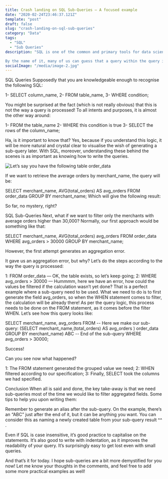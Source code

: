 ```yaml
---
title: Crash landing on SQL Sub-Queries – A focused example
date: "2020-02-24T23:46:37.121Z"
template: "post"
draft: false
slug: "crash-landing-on-sql-sub-queries"
category: "Data"
tags:
  - "SQL"
  - "Sub Queries"
description: "SQL is one of the common and primary tools for data scientists to communicate with relational databases.  SQL, the abbreviation for Structured Query Language, is used to perform tasks such as creating, reading, updating, and deleting tables in a database. It has the reputation of being simple and easy to use. 

By the name of it, many of us can guess that a query within the query is a sub-query. Yes, this is correct. But not everything is a walk in the park with it, and one of the biggest challenges for newbies is to understand the use of sub-queries."
socialImage: "/media/image-2.jpg"
---
```


SQL Queries
Supposedly that you are knowledgeable enough to recognise the following  SQL:

1- SELECT column_name,
2- FROM table_name,
3- WHERE condition;

You might be surprised at the fact (which is not really obvious) that this is not the way a query is processed! To all intents and purposes, it is almost the other way around:

1- FROM the table_name
2- WHERE this condition is true
3- SELECT the rows of the column_name;

Ha, is it important to know that? Yes, because if you understand this logic, it will be more natural and crystal clear to visualise the wish of generating a sub-query later. With SQL, moreover,  understanding these behind the scenes is as important as knowing how to write the queries.

![Let’s say you have the following table order_data](/media/image-2.jpg)

If we want to retrieve the average orders by merchant_name, the query will be:

SELECT merchant_name,
AVG(total_orders) AS avg_orders
FROM order_data
GROUP BY merchant_name;
Which will give the following result:

So far, no mystery, right?

SQL Sub-Queries
Next, what if we want to filter only the merchants with average orders higher than 30,000? Normally, our first approach would be something like that:

 

SELECT merchant_name,
AVG(total_orders) avg_orders
FROM order_data
WHERE avg_orders > 30000
GROUP BY merchant_name;
 

However, the first attempt generates an aggregation error.



It gave us an aggregation error, but why? Let’s do the steps according to the way the query is processed:

1: FROM order_data — OK, the table exists, so let’s keep going;
2: WHERE avg_orders > 30000 — Hummmm, here we have an error, how could the values be filtered if the calculation wasn’t yet done?
That is a perfect example where a sub-query need to be used. What we need to do is to first generate the field avg_orders, so when the WHEN statement comes to filter, the calculation will be already there! As per the query logic, this process needs to be done on the FROM statement, as it comes before the filter WHEN. Let’s see how this query looks like:

SELECT merchant_name, avg_orders
FROM -- Here we make our sub-query:
(SELECT merchant_name,(total_orders) AS avg_orders ) order_data
GROUP BY merchant_name) ABC -- End of the sub-query
WHERE avg_orders > 30000;


 

Success!

 

Can you see now what happened?

1: The FROM statement generated the grouped value we need;
2: WHEN filtered according to our specification;
3: Finally, SELECT took the columns we had specified.
 

Conclusion
When all is said and done, the key take-away is that we need sub-queries most of the time we would like to filter aggregated fields. Some tips to help you upon writing them:

Remember to generate an alias after the sub-query. On the example, there’s an “ABC” just after the end of it, but it can be anything you want. You can consider this as naming a newly created table from your sub-query result ^^ .

Even if SQL is case insensitive, it’s good practice to capitalise on the statements. It’s also good to write with indentation, as it improves the readability of your query. It’s surprisingly easy to get lost even with small queries.

And that’s it for today. I hope sub-queries are a bit more demystified for you now! Let me know your thoughts in the comments, and feel free to add some more practical examples as well!
